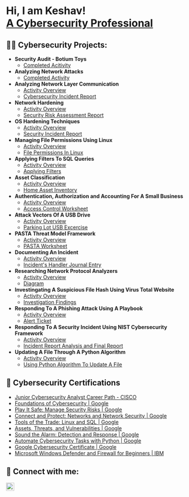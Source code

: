 <h1>Hi, I am Keshav! 
  <br/>
  <a href="https://www.linkedin.com/in/keshavkr/">A Cybersecurity Professional</a>

<h2>👨‍💻 Cybersecurity Projects:</h2>

- <b>Security Audit - Botium Toys</b>
  - [Completed Acitivity](https://github.com/cyberkeshav/Security-Audit-Botium-Toys)
- <b>Analyzing Network Attacks</b>
  - [Completed Activity](https://github.com/cyberkeshav/analyzing-network-attacks)
- <b>Analyzing Network Layer Communication</b>
  - [Activity Overview](https://github.com/joshmadakor1/Package-Delivery-Pathfinding-Algorithm)
  - [Cybersecurity Incident Report](https://github.com/joshmadakor1/Package-Delivery-Pathfinding-Algorithm)
- <b>Network Hardening</b>
  - [Activity Overview](https://github.com/joshmadakor1/Package-Delivery-Pathfinding-Algorithm)
  - [Security Risk Assessment Report](https://github.com/joshmadakor1/Package-Delivery-Pathfinding-Algorithm)
- <b>OS Hardening Techniques</b>
  - [Activity Overview](https://github.com/joshmadakor1/4chan-Image-Analysis-Middleware-C964)
  - [Security Incident Report](https://github.com/joshmadakor1/4chan-Image-Analysis-Middleware-C964)
- <b>Managing File Permissions Using Linux</b>
  - [Activity Overview](https://github.com/joshmadakor1/Sentinel-Lab)
  - [File Permissions In Linux](https://github.com/joshmadakor1/Jwipe.PowerShell)
- <b>Applying Filters To SQL Queries</b>
  - [Activity Overview](https://github.com/joshmadakor1/EncrypterPOC)
  - [Applying Filters](https://github.com/joshmadakor1/DecrypterPOC)
- <b>Asset Classification</b>
  - [Activity Overview](https://github.com/joshmadakor1/Package-Delivery-Pathfinding-Algorithm)
  - [Home Asset Inventory](https://github.com/joshmadakor1/Package-Delivery-Pathfinding-Algorithm)
- <b>Authentication, Authorization and Accounting For A Small Business</b>
  - [Activity Overview](https://github.com/joshmadakor1/Package-Delivery-Pathfinding-Algorithm)
  - [Access Control Worksheet](https://github.com/joshmadakor1/Package-Delivery-Pathfinding-Algorithm)
- <b>Attack Vectors Of A USB Drive</b>
  - [Activity Overview](https://github.com/joshmadakor1/Package-Delivery-Pathfinding-Algorithm)
  - [Parking Lot USB Excercise](https://github.com/joshmadakor1/Package-Delivery-Pathfinding-Algorithm)
- <b>PASTA Threat Model Framework</b>
  - [Activity Overview](https://github.com/joshmadakor1/Package-Delivery-Pathfinding-Algorithm)
  - [PASTA Worksheet](https://github.com/joshmadakor1/Package-Delivery-Pathfinding-Algorithm)
- <b>Documenting An Incident</b>
  - [Activity Overview](https://github.com/joshmadakor1/Package-Delivery-Pathfinding-Algorithm)
  - [Incident's Handler Journal Entry](https://github.com/joshmadakor1/Package-Delivery-Pathfinding-Algorithm)
- <b>Researching Network Protocol Analyzers</b>
  - [Activity Overview](https://github.com/joshmadakor1/Package-Delivery-Pathfinding-Algorithm)
  - [Diagram](https://github.com/joshmadakor1/Package-Delivery-Pathfinding-Algorithm)
- <b>Investingating A Suspicious File Hash Using Virus Total Website</b>
  - [Activity Overview](https://github.com/joshmadakor1/Package-Delivery-Pathfinding-Algorithm)
  - [Investigation Findings](https://github.com/joshmadakor1/Package-Delivery-Pathfinding-Algorithm)
- <b>Responding To A Phishing Attack Using A Playbook</b>
  - [Activity Overview](https://github.com/joshmadakor1/Package-Delivery-Pathfinding-Algorithm)
  - [Alert Ticket](https://github.com/joshmadakor1/Package-Delivery-Pathfinding-Algorithm)
- <b>Responding To A Security Incident Using NIST Cybersecurity Framework</b>
  - [Activity Overview](https://github.com/joshmadakor1/Package-Delivery-Pathfinding-Algorithm)
  - [Incident Report Analysis and Final Report](https://github.com/joshmadakor1/Package-Delivery-Pathfinding-Algorithm)
- <b>Updating A File Through A Python Algorithm</b>
  - [Activity Overview](https://github.com/joshmadakor1/Package-Delivery-Pathfinding-Algorithm)
  - [Using Python Algorithm To Update A File](https://github.com/joshmadakor1/Package-Delivery-Pathfinding-Algorithm)


<h2>🏅 Cybersecurity Certifications</h2>

- [Junior Cybersecurity Analyst Career Path - CISCO](https://www.credly.com/badges/8338a196-1952-4cd0-b98a-9d7a45f3fc2f/linked_in_profile)
- [Foundations of Cybersecurity | Google](https://www.coursera.org/account/accomplishments/certificate/XC7Q6E8ZZ8WE)
- [Play It Safe: Manage Security Risks | Google](https://www.coursera.org/account/accomplishments/certificate/43ZLM5SDT8UX)
- [Connect and Protect: Networks and Network Security | Google](https://www.coursera.org/account/accomplishments/certificate/BC4YJWAKHRXR)
- [Tools of the Trade: Linux and SQL | Google](https://www.coursera.org/account/accomplishments/certificate/Q2BDXYXT4UYD)
- [Assets, Threats, and Vulnerabilities | Google](https://www.coursera.org/account/accomplishments/certificate/G8L2CKMAMB63)
- [Sound the Alarm: Detection and Response | Google](https://www.coursera.org/account/accomplishments/certificate/9LQ5BV7835QL)
- [Automate Cybersecurity Tasks with Python | Google](https://www.coursera.org/account/accomplishments/certificate/K2KFG8Z2AE5R)
- [Google Cybersecurity Certificate | Google](https://www.credly.com/badges/e8d27c2f-35c9-44e6-af43-1345e7a08153/)
- [Microsoft Windows Defender and Firewall for Beginners | IBM](https://www.credly.com/badges/e8d27c2f-35c9-44e6-af43-1345e7a08153/)




<h2> 🤳 Connect with me:</h2>

[<img align="left" alt="Keshav | LinkedIn" width="22px" src="https://cdn.jsdelivr.net/npm/simple-icons@v3/icons/linkedin.svg" />][linkedin]

[linkedin]: https://www.linkedin.com/in/keshavkr/
